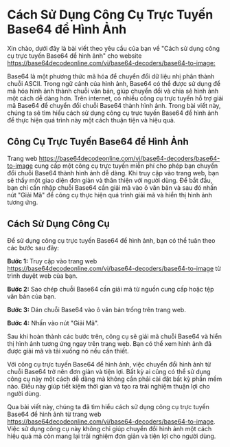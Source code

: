 Cách Sử Dụng Công Cụ Trực Tuyến Base64 để Hình Ảnh
==================================================

Xin chào, dưới đây là bài viết theo yêu cầu của bạn về "Cách sử dụng công cụ trực tuyến Base64 để hình ảnh" cho website <https://base64decodeonline.com/vi/base64-decoders/base64-to-image:>

Base64 là một phương thức mã hóa để chuyển đổi dữ liệu nhị phân thành chuỗi ASCII. Trong ngữ cảnh của hình ảnh, Base64 có thể được sử dụng để mã hóa hình ảnh thành chuỗi văn bản, giúp chuyển đổi và chia sẻ hình ảnh một cách dễ dàng hơn. Trên internet, có nhiều công cụ trực tuyến hỗ trợ giải mã Base64 để chuyển đổi chuỗi Base64 thành hình ảnh. Trong bài viết này, chúng ta sẽ tìm hiểu cách sử dụng công cụ trực tuyến Base64 để hình ảnh để thực hiện quá trình này một cách thuận tiện và hiệu quả.

Công Cụ Trực Tuyến Base64 để Hình Ảnh
-------------------------------------

Trang web <https://base64decodeonline.com/vi/base64-decoders/base64-to-image> cung cấp một công cụ trực tuyến miễn phí cho phép bạn chuyển đổi chuỗi Base64 thành hình ảnh dễ dàng. Khi truy cập vào trang web, bạn sẽ thấy một giao diện đơn giản và thân thiện với người dùng. Để bắt đầu, bạn chỉ cần nhập chuỗi Base64 cần giải mã vào ô văn bản và sau đó nhấn nút "Giải Mã" để công cụ thực hiện quá trình giải mã và hiển thị hình ảnh tương ứng.

Cách Sử Dụng Công Cụ
--------------------

Để sử dụng công cụ trực tuyến Base64 để hình ảnh, bạn có thể tuân theo các bước sau đây:

**Bước 1:** Truy cập vào trang web <https://base64decodeonline.com/vi/base64-decoders/base64-to-image> từ trình duyệt web của bạn.

**Bước 2:** Sao chép chuỗi Base64 cần giải mã từ nguồn cung cấp hoặc tệp văn bản của bạn.

**Bước 3:** Dán chuỗi Base64 vào ô văn bản trống trên trang web.

**Bước 4:** Nhấn vào nút "Giải Mã".

Sau khi hoàn thành các bước trên, công cụ sẽ giải mã chuỗi Base64 và hiển thị hình ảnh tương ứng ngay trên trang web. Bạn có thể xem hình ảnh đã được giải mã và tải xuống nó nếu cần thiết.

Với công cụ trực tuyến Base64 để hình ảnh, việc chuyển đổi hình ảnh từ chuỗi Base64 trở nên đơn giản và tiện lợi. Bất kỳ ai cũng có thể sử dụng công cụ này một cách dễ dàng mà không cần phải cài đặt bất kỳ phần mềm nào. Điều này giúp tiết kiệm thời gian và tạo ra trải nghiệm thuận lợi cho người dùng.

Qua bài viết này, chúng ta đã tìm hiểu cách sử dụng công cụ trực tuyến Base64 để hình ảnh từ trang web <https://base64decodeonline.com/vi/base64-decoders/base64-to-image>. Việc sử dụng công cụ này không chỉ giúp chuyển đổi hình ảnh một cách hiệu quả mà còn mang lại trải nghiệm đơn giản và tiện lợi cho người dùng.